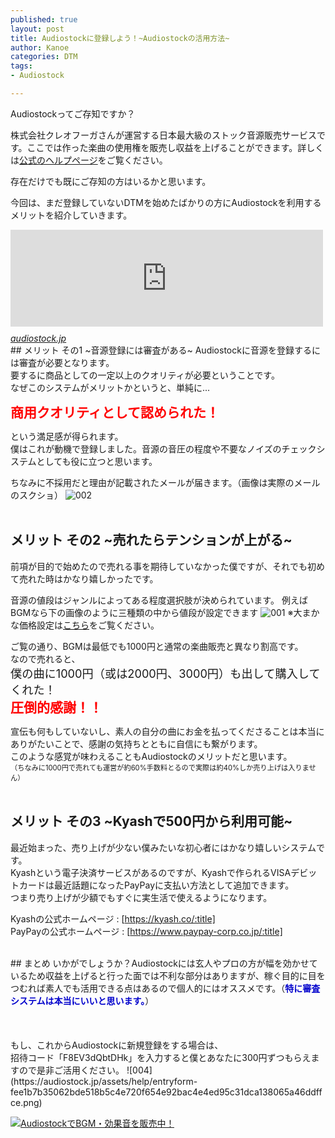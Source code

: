 ```yaml
---
published: true
layout: post
title: Audiostockに登録しよう！~Audiostockの活用方法~
author: Kanoe
categories: DTM
tags:
- Audiostock

---
```


Audiostockってご存知ですか？

株式会社クレオフーガさんが運営する日本最大級のストック音源販売サービスです。ここでは作った楽曲の使用権を販売し収益を上げることができます。詳しくは[公式のヘルプページ](https://audiostock.jp/help/faq_for_creator)をご覧ください。

存在だけでも既にご存知の方はいるかと思います。

今回は、まだ登録していないDTMを始めたばかりの方にAudiostockを利用するメリットを紹介していきます。

<iframe src="https://hatenablog-parts.com/embed?url=https%3A%2F%2Faudiostock.jp%2F" title="著作権フリーの音源・音楽素材なら11万点から選べるAudiostock(オーディオストック)" class="embed-card embed-webcard" scrolling="no" frameborder="0" style="display: block; width: 100%; height: 155px; max-width: 500px; margin: 10px 0px;"></iframe><cite class="hatena-citation"><a href="https://audiostock.jp/">audiostock.jp</a></cite>
<!-- more -->
<br>
## メリット その1 ~音源登録には審査がある~
Audiostockに音源を登録するには審査が必要となります。<br>
要するに商品としての一定以上のクオリティが必要ということです。<br>
なぜこのシステムがメリットかというと、単純に...

<span style="font-size: 150%"><span style="color: #ff0000"><b>商用クオリティとして認められた！</b></span></span>

という満足感が得られます。<br>
僕はこれが動機で登録しました。音源の音圧の程度や不要なノイズのチェックシステムとしても役に立つと思います。<br>

ちなみに不採用だと理由が記載されたメールが届きます。（画像は実際のメールのスクショ）
![002](https://lh3.googleusercontent.com/l-UMbDIEA13rwYUo6AfZhytcdNc1jgDCcC9JoTn5a9qWn5wKL64irnEDBwAU0Y81dKJaCSenz3sGH6Fy_VUWaGoeggv1Zyh0JJZolm-aZs_pAzScpLdPgwAwSIMJtgfGUS1we079G1IvVoe1PAKov0Vm31rvl1Z1E3kY1UzfzXrRcoJviA5QANpS-L-M4vVE1CICqnG_M0QBsstKgmdZetGt3dPr3V57OepWKHCD5m50mWnq8eDarD4bA6SXyTJRHAKyo43lxYK6KuXwewPl6W1t9wcj-IqoatjnaUVSArudhel576sridzflLFgJLcX_2u8Qtv4XBvc0N0_LNhvumDb2uN0BHjZ-VNgynpCAPDkmndJAiqrDMRHDfQdQ6f-iavtm6PYRkHShhRb4F_VCn0ZJMFwE3xj6mN0zNzDsfI_Q6OwMxqlqFHCIoM67DNLwX1HVhHz0iHfM_BW3H_nwDSNszXC2NByGLUe3bknZBNS-rsjaOZvRW8zIvTSjma8BNSza24TYYXeO4atVovJ8-kgPY83BlCBvhaIUBNFNuSiFtPjPovr9qBFvbbp2ycXkREB1YZPqT0EiZ0D_rkcTV2Cff6yN1HrzEwPf8GPD1-m8dV026PoyqM28K4ZI1L65IfTOXTORaMX1C5iDHh-Oi8U=w680-h94-no)
<br><br>
## メリット その2 ~売れたらテンションが上がる~
前項が目的で始めたので売れる事を期待していなかった僕ですが、それでも初めて売れた時はかなり嬉しかったです。<br>

音源の値段はジャンルによってある程度選択肢が決められています。
例えばBGMなら下の画像のように三種類の中から値段が設定できます
![001](https://lh3.googleusercontent.com/d5-pV1Qepu1xF6b41_Rbw2FMI8HALZfVmsRtEXmDrF7Ap-JYRFu61dJe3fDjcdPZw0-amDyktixBydJb0Ikx0NKBRu6NJMAKLO8Lef_Rm7rndzhJfVex9NX3zAfYIlcXTAj3irKp-PTOabylPEQI4a9U8GHRRpZZMP8HibCFXzhoODlR8jFWFMcA9oo4CqyHHHCBoiQEJHB117Lf-HAAcFRDFXXmglf3_o0wZUBiGuA-RdMr1gFufaMInXurC55WfrgEg7zueZnIH0X0yGkHuTa-ssHwbzbsIb-SMcHVkr6Ss4_uTPDtusLD0WAdlkQ7OaeUhpiVeqivwb4CWWq5s-Onqa7EQ7yA5k6zApCf0_hE7qg1KTbHrMyLIX0dj0rhf0TVrDv3WlLHiUZ36h8w20_pLONplmJYt3IZ3PmwdKasFiVOBZhe3KAdN8FqwfOZfcKAaEWD5ljEkGrO5kx2H06rjThaHd5jS_v5fdwOU1N3IDFqitcYnNBdcT8qrmz6o2PR7zzegnnTdwFM6UNk2_w4M7mmvoJl1_QdeuoHB4nL5zoNaMfNNJAP3EpGbB_WvwfF4K6OxFJLrAK3wIKAng2VkFz146ylInzpPj9F8UlQ_lTsEwEN5TAPPbPlFoea5_T9pGyP_GtNW2dAQ392plvf=w740-h169-no)
※大まかな価格設定は[こちら](https://audiostock.jp/help/price_information)をご覧ください。

ご覧の通り、BGMは最低でも1000円と通常の楽曲販売と異なり割高です。<br>
なので売れると、<br>
<span style="font-size: 130%">僕の曲に1000円（或は2000円、3000円）も出して購入してくれた！</span> <br>
<span style="font-size: 150%"><b><span style="color: #ff0000">圧倒的感謝！！</span></b></span><br>

宣伝も何もしていないし、素人の自分の曲にお金を払ってくださることは本当にありがたいことで、感謝の気持ちとともに自信にも繋がります。<br>
このような感覚が味わえることもAudiostockのメリットだと思います。<br>
<span style="font-size: 80%">（ちなみに1000円で売れても運営が約60%手数料とるので実際は約40%しか売り上げは入りません）</span>
<br><br>
## メリット その3 ~Kyashで500円から利用可能~
最近始まった、売り上げが少ない僕みたいな初心者にはかなり嬉しいシステムです。<br>
Kyashという電子決済サービスがあるのですが、Kyashで作られるVISAデビットカードは最近話題になったPayPayに支払い方法として追加できます。<br>
つまり売り上げが少額でもすぐに実生活で使えるようになります。

Kyashの公式ホームページ : [https://kyash.co/:title] <br>
PayPayの公式ホームページ : [https://www.paypay-corp.co.jp/:title]<br>

<br>
## まとめ
いかがでしょうか？Audiostockには玄人やプロの方が幅を効かせているため収益を上げると行った面では不利な部分はありますが、稼ぐ目的に目をつむれば素人でも活用できる点はあるので個人的にはオススメです。（<span style="color: #0000cc"><b>特に審査システムは本当にいいと思います。</b></span>）<br>
<br>
<br>
<br>
もし、これからAudiostockに新規登録をする場合は、<br>
招待コード「F8EV3dQbtDHk」を入力すると僕とあなたに300円ずつもらえますので是非ご活用ください。
![004](https://audiostock.jp/assets/help/entryform-fee1b7b35062bde518b5c4e720f654e92bac4e4ed95c31dca138065a46ddffce.png)

<a href="https://audiostock.jp" target="_blank" ><img src="https://audiostock.jp/assets/as_banner/banner_300_250_01.png" alt="AudiostockでBGM・効果音を販売中！" ></a>